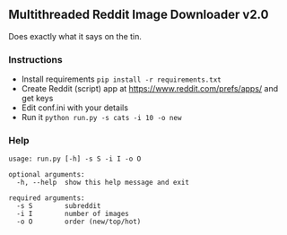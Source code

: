 ## Multithreaded Reddit Image Downloader v2.0

Does exactly what it says on the tin.

### Instructions

-   Install requirements `pip install -r requirements.txt`
-   Create Reddit (script) app at <https://www.reddit.com/prefs/apps/> and get keys
-   Edit conf.ini with your details
-   Run it `python run.py -s cats -i 10 -o new`

### Help

    usage: run.py [-h] -s S -i I -o O

    optional arguments:
      -h, --help  show this help message and exit

    required arguments:
      -s S        subreddit
      -i I        number of images
      -o O        order (new/top/hot)
